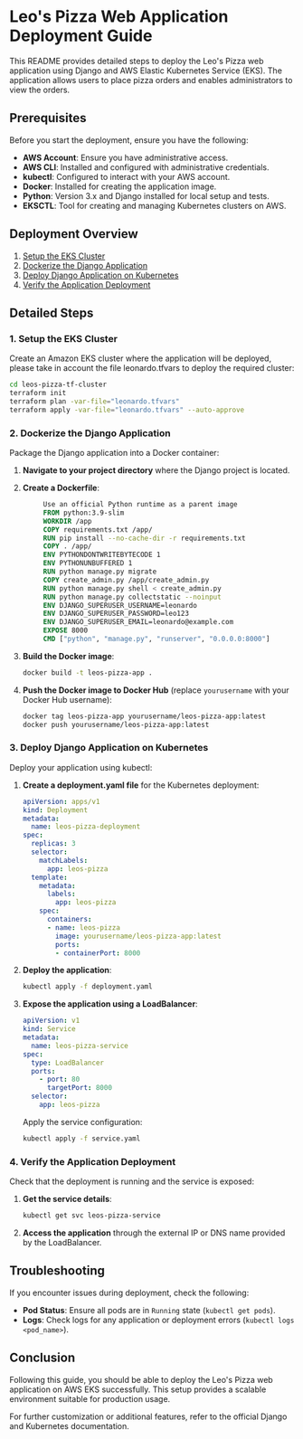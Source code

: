 
# Leo's Pizza Web Application Deployment Guide

This README provides detailed steps to deploy the Leo's Pizza web application using Django and AWS Elastic Kubernetes Service (EKS). The application allows users to place pizza orders and enables administrators to view the orders.

## Prerequisites

Before you start the deployment, ensure you have the following:

- **AWS Account**: Ensure you have administrative access.
- **AWS CLI**: Installed and configured with administrative credentials.
- **kubectl**: Configured to interact with your AWS account.
- **Docker**: Installed for creating the application image.
- **Python**: Version 3.x and Django installed for local setup and tests.
- **EKSCTL**: Tool for creating and managing Kubernetes clusters on AWS.

## Deployment Overview

1. [Setup the EKS Cluster](#1-setup-the-eks-cluster)
2. [Dockerize the Django Application](#2-dockerize-the-django-application)
3. [Deploy Django Application on Kubernetes](#3-deploy-django-application-on-kubernetes)
4. [Verify the Application Deployment](#4-verify-the-application-deployment)

## Detailed Steps

### 1. Setup the EKS Cluster

Create an Amazon EKS cluster where the application will be deployed, please take in account the file leonardo.tfvars to deploy the required cluster:

```bash
cd leos-pizza-tf-cluster
terraform init
terraform plan -var-file="leonardo.tfvars"
terraform apply -var-file="leonardo.tfvars" --auto-approve
```

### 2. Dockerize the Django Application

Package the Django application into a Docker container:

1. **Navigate to your project directory** where the Django project is located.

2. **Create a Dockerfile**:

   ```Dockerfile
        Use an official Python runtime as a parent image
        FROM python:3.9-slim
        WORKDIR /app
        COPY requirements.txt /app/
        RUN pip install --no-cache-dir -r requirements.txt
        COPY . /app/
        ENV PYTHONDONTWRITEBYTECODE 1
        ENV PYTHONUNBUFFERED 1
        RUN python manage.py migrate
        COPY create_admin.py /app/create_admin.py
        RUN python manage.py shell < create_admin.py
        RUN python manage.py collectstatic --noinput
        ENV DJANGO_SUPERUSER_USERNAME=leonardo
        ENV DJANGO_SUPERUSER_PASSWORD=leo123
        ENV DJANGO_SUPERUSER_EMAIL=leonardo@example.com
        EXPOSE 8000
        CMD ["python", "manage.py", "runserver", "0.0.0.0:8000"]
   ```

3. **Build the Docker image**:

   ```bash
   docker build -t leos-pizza-app .
   ```

4. **Push the Docker image to Docker Hub** (replace `yourusername` with your Docker Hub username):

   ```bash
   docker tag leos-pizza-app yourusername/leos-pizza-app:latest
   docker push yourusername/leos-pizza-app:latest
   ```

### 3. Deploy Django Application on Kubernetes

Deploy your application using kubectl:

1. **Create a deployment.yaml file** for the Kubernetes deployment:

   ```yaml
   apiVersion: apps/v1
   kind: Deployment
   metadata:
     name: leos-pizza-deployment
   spec:
     replicas: 3
     selector:
       matchLabels:
         app: leos-pizza
     template:
       metadata:
         labels:
           app: leos-pizza
       spec:
         containers:
         - name: leos-pizza
           image: yourusername/leos-pizza-app:latest
           ports:
           - containerPort: 8000
   ```

2. **Deploy the application**:

   ```bash
   kubectl apply -f deployment.yaml
   ```

3. **Expose the application using a LoadBalancer**:

   ```yaml
   apiVersion: v1
   kind: Service
   metadata:
     name: leos-pizza-service
   spec:
     type: LoadBalancer
     ports:
       - port: 80
         targetPort: 8000
     selector:
       app: leos-pizza
   ```

   Apply the service configuration:

   ```bash
   kubectl apply -f service.yaml
   ```

### 4. Verify the Application Deployment

Check that the deployment is running and the service is exposed:

1. **Get the service details**:

   ```bash
   kubectl get svc leos-pizza-service
   ```

2. **Access the application** through the external IP or DNS name provided by the LoadBalancer.

## Troubleshooting

If you encounter issues during deployment, check the following:

- **Pod Status**: Ensure all pods are in `Running` state (`kubectl get pods`).
- **Logs**: Check logs for any application or deployment errors (`kubectl logs <pod_name>`).

## Conclusion

Following this guide, you should be able to deploy the Leo's Pizza web application on AWS EKS successfully. This setup provides a scalable environment suitable for production usage.

For further customization or additional features, refer to the official Django and Kubernetes documentation.
